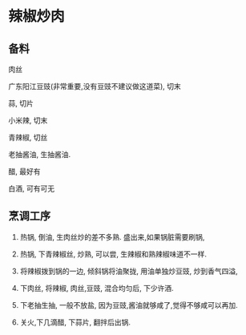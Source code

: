 

# 辣椒炒肉

## 备料

肉丝

广东阳江豆豉(非常重要,没有豆豉不建议做这道菜), 切末

蒜, 切片

小米辣, 切末

青辣椒, 切丝

老抽酱油, 生抽酱油.

醋, 最好有

白酒, 可有可无

## 烹调工序
1. 热锅, 倒油, 生肉丝炒的差不多熟. 盛出来,如果锅脏需要刷锅,

2. 热锅, 下青辣椒丝, 炒熟, 可以尝, 生辣椒和熟辣椒味道不一样. 

3. 将辣椒拨到锅的一边, 倾斜锅将油聚拢, 用油单独炒豆豉, 炒到香气四溢,

4. 下肉丝, 将辣椒, 肉丝,豆豉, 混合均匀后, 下少许酒.

5. 下老抽生抽, 一般不放盐, 因为豆豉,酱油就够咸了,觉得不够咸可以再加.

6. 关火,下几滴醋, 下蒜片, 翻拌后出锅.




